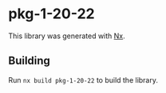 # pkg-1-20-22

This library was generated with [Nx](https://nx.dev).

## Building

Run `nx build pkg-1-20-22` to build the library.
